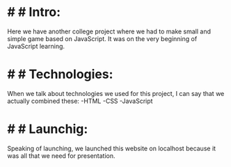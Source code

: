 # # # Intro:

Here we have another college project where we had to make small and simple game based on JavaScript.
It was on the very beginning of JavaScript learning.

# # # Technologies:

When we talk about technologies we used for this project, I can say that we actually combined these:
-HTML
-CSS
-JavaScript
 
 # # # Launchig:
 
 Speaking of launching, we launched this website on localhost because it was all that we need for presentation.
